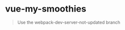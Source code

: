 # vue-my-smoothies

> Use the webpack-dev-server-not-updated branch

<img scr="https://res.cloudinary.com/duydvdaxd/image/upload/v1584198059/Vue-Sprint/vue-my-smoothie_mxym6g.png">
